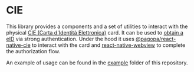 # CIE

This library provides a components and a set of utilities to interact with the physical [CIE (Carta d'Identità Elettronica)](https://www.cartaidentita.interno.gov.it/) card. It can be used to [obtain a eID](../credential/issuance/README.md) via strong authentication.
Under the hood it uses [@pagopa/react-native-cie](https://github.com/pagopa/io-cie-sdk) to interact with the card and [react-native-webview](https://github.com/react-native-webview/react-native-webview) to complete the authorization flow.

An example of usage can be found in the [example](./example) folder of this repository.
